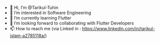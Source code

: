 - 👋 Hi, I’m @Tarikul-Tuhin
- 👀 I’m interested in Software Engineering
- 🌱 I’m currently learning Flutter
- 💞️ I’m looking forward to collaborating with Flutter Developers
- 📫 How to reach me (via Linked in : https://www.linkedin.com/in/tarikul-islam-a2785118a/)

<!---
Tarikul-Tuhin/Tarikul-Tuhin is a ✨ special ✨ repository because its `README.md` (this file) appears on your GitHub profile.
You can click the Preview link to take a look at your changes.
--->

